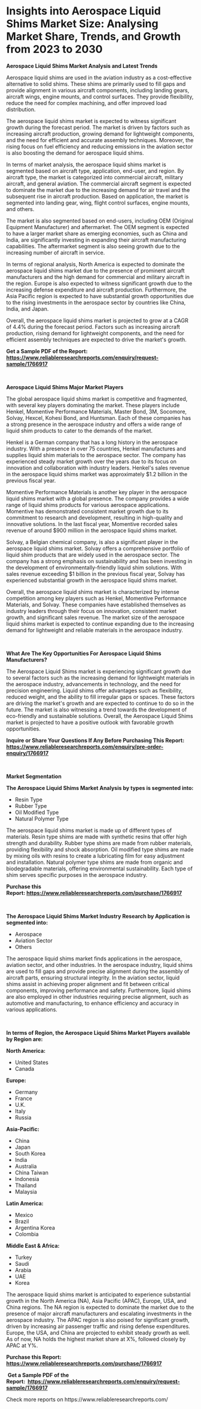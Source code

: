 <p><h1>Insights into Aerospace Liquid Shims Market Size: Analysing Market Share, Trends, and Growth from 2023 to 2030</h1></p><p><strong>Aerospace Liquid Shims Market Analysis and Latest Trends</strong></p>
<p><p>Aerospace liquid shims are used in the aviation industry as a cost-effective alternative to solid shims. These shims are primarily used to fill gaps and provide alignment in various aircraft components, including landing gears, aircraft wings, engine mounts, and control surfaces. They provide flexibility, reduce the need for complex machining, and offer improved load distribution.</p><p>The aerospace liquid shims market is expected to witness significant growth during the forecast period. The market is driven by factors such as increasing aircraft production, growing demand for lightweight components, and the need for efficient and accurate assembly techniques. Moreover, the rising focus on fuel efficiency and reducing emissions in the aviation sector is also boosting the demand for aerospace liquid shims.</p><p>In terms of market analysis, the aerospace liquid shims market is segmented based on aircraft type, application, end-user, and region. By aircraft type, the market is categorized into commercial aircraft, military aircraft, and general aviation. The commercial aircraft segment is expected to dominate the market due to the increasing demand for air travel and the subsequent rise in aircraft production. Based on application, the market is segmented into landing gear, wing, flight control surfaces, engine mounts, and others.</p><p>The market is also segmented based on end-users, including OEM (Original Equipment Manufacturer) and aftermarket. The OEM segment is expected to have a larger market share as emerging economies, such as China and India, are significantly investing in expanding their aircraft manufacturing capabilities. The aftermarket segment is also seeing growth due to the increasing number of aircraft in service.</p><p>In terms of regional analysis, North America is expected to dominate the aerospace liquid shims market due to the presence of prominent aircraft manufacturers and the high demand for commercial and military aircraft in the region. Europe is also expected to witness significant growth due to the increasing defense expenditure and aircraft production. Furthermore, the Asia Pacific region is expected to have substantial growth opportunities due to the rising investments in the aerospace sector by countries like China, India, and Japan.</p><p>Overall, the aerospace liquid shims market is projected to grow at a CAGR of 4.4% during the forecast period. Factors such as increasing aircraft production, rising demand for lightweight components, and the need for efficient assembly techniques are expected to drive the market's growth.</p></p>
<p><strong>Get a Sample PDF of the Report:&nbsp; <a href="https://www.reliableresearchreports.com/enquiry/request-sample/1766917">https://www.reliableresearchreports.com/enquiry/request-sample/1766917</a></strong></p>
<p>&nbsp;</p>
<p><strong>Aerospace Liquid Shims Major Market Players</strong></p>
<p><p>The global aerospace liquid shims market is competitive and fragmented, with several key players dominating the market. These players include Henkel, Momentive Performance Materials, Master Bond, 3M, Socomore, Solvay, Hexcel, Kohesi Bond, and Huntsman. Each of these companies has a strong presence in the aerospace industry and offers a wide range of liquid shim products to cater to the demands of the market.</p><p>Henkel is a German company that has a long history in the aerospace industry. With a presence in over 75 countries, Henkel manufactures and supplies liquid shim materials to the aerospace sector. The company has experienced steady market growth over the years due to its focus on innovation and collaboration with industry leaders. Henkel's sales revenue in the aerospace liquid shims market was approximately $1.2 billion in the previous fiscal year.</p><p>Momentive Performance Materials is another key player in the aerospace liquid shims market with a global presence. The company provides a wide range of liquid shims products for various aerospace applications. Momentive has demonstrated consistent market growth due to its commitment to research and development, resulting in high-quality and innovative solutions. In the last fiscal year, Momentive recorded sales revenue of around $900 million in the aerospace liquid shims market.</p><p>Solvay, a Belgian chemical company, is also a significant player in the aerospace liquid shims market. Solvay offers a comprehensive portfolio of liquid shim products that are widely used in the aerospace sector. The company has a strong emphasis on sustainability and has been investing in the development of environmentally-friendly liquid shim solutions. With sales revenue exceeding $1 billion in the previous fiscal year, Solvay has experienced substantial growth in the aerospace liquid shims market.</p><p>Overall, the aerospace liquid shims market is characterized by intense competition among key players such as Henkel, Momentive Performance Materials, and Solvay. These companies have established themselves as industry leaders through their focus on innovation, consistent market growth, and significant sales revenue. The market size of the aerospace liquid shims market is expected to continue expanding due to the increasing demand for lightweight and reliable materials in the aerospace industry.</p></p>
<p>&nbsp;</p>
<p><strong>What Are The Key Opportunities For Aerospace Liquid Shims Manufacturers?</strong></p>
<p><p>The Aerospace Liquid Shims market is experiencing significant growth due to several factors such as the increasing demand for lightweight materials in the aerospace industry, advancements in technology, and the need for precision engineering. Liquid shims offer advantages such as flexibility, reduced weight, and the ability to fill irregular gaps or spaces. These factors are driving the market's growth and are expected to continue to do so in the future. The market is also witnessing a trend towards the development of eco-friendly and sustainable solutions. Overall, the Aerospace Liquid Shims market is projected to have a positive outlook with favorable growth opportunities.</p></p>
<p><strong>Inquire or Share Your Questions If Any Before Purchasing This Report: <a href="https://www.reliableresearchreports.com/enquiry/pre-order-enquiry/1766917">https://www.reliableresearchreports.com/enquiry/pre-order-enquiry/1766917</a></strong></p>
<p>&nbsp;</p>
<p><strong>Market Segmentation</strong></p>
<p><strong>The Aerospace Liquid Shims Market Analysis by types is segmented into:</strong></p>
<p><ul><li>Resin Type</li><li>Rubber Type</li><li>Oil Modified Type</li><li>Natural Polymer Type</li></ul></p>
<p><p>The aerospace liquid shims market is made up of different types of materials. Resin type shims are made with synthetic resins that offer high strength and durability. Rubber type shims are made from rubber materials, providing flexibility and shock absorption. Oil modified type shims are made by mixing oils with resins to create a lubricating film for easy adjustment and installation. Natural polymer type shims are made from organic and biodegradable materials, offering environmental sustainability. Each type of shim serves specific purposes in the aerospace industry.</p></p>
<p><strong>Purchase this Report:&nbsp;<a href="https://www.reliableresearchreports.com/purchase/1766917">https://www.reliableresearchreports.com/purchase/1766917</a></strong></p>
<p>&nbsp;</p>
<p><strong>The Aerospace Liquid Shims Market Industry Research by Application is segmented into:</strong></p>
<p><ul><li>Aerospace</li><li>Aviation Sector</li><li>Others</li></ul></p>
<p><p>The aerospace liquid shims market finds applications in the aerospace, aviation sector, and other industries. In the aerospace industry, liquid shims are used to fill gaps and provide precise alignment during the assembly of aircraft parts, ensuring structural integrity. In the aviation sector, liquid shims assist in achieving proper alignment and fit between critical components, improving performance and safety. Furthermore, liquid shims are also employed in other industries requiring precise alignment, such as automotive and manufacturing, to enhance efficiency and accuracy in various applications.</p></p>
<p>&nbsp;</p>
<p><strong>In terms of Region, the Aerospace Liquid Shims Market Players available by Region are:</strong></p>
<p>
    <p> <strong> North America: </strong>
        <ul>
            <li>United States</li>
            <li>Canada</li>
        </ul>
        </p> 
    <p> <strong> Europe: </strong>
        <ul>
            <li>Germany</li>
            <li>France</li>
            <li>U.K.</li>
            <li>Italy</li>
            <li>Russia</li>
        </ul>
        </p> 
    <p> <strong> Asia-Pacific: </strong>
        <ul>
            <li>China</li>
            <li>Japan</li>
            <li>South Korea</li>
            <li>India</li>
            <li>Australia</li>
            <li>China Taiwan</li>
            <li>Indonesia</li>
            <li>Thailand</li>
            <li>Malaysia</li>
        </ul>
        </p> 
    <p> <strong> Latin America: </strong>
        <ul>
            <li>Mexico</li>
            <li>Brazil</li>
            <li>Argentina Korea</li>
            <li>Colombia</li>
        </ul>
        </p> 
    <p> <strong> Middle East & Africa: </strong>
        <ul>
            <li>Turkey</li>
            <li>Saudi</li>
            <li>Arabia</li>
            <li>UAE</li>
            <li>Korea</li>
        </ul>
    </p>
    </p>
<p><p>The aerospace liquid shims market is anticipated to experience substantial growth in the North America (NA), Asia Pacific (APAC), Europe, USA, and China regions. The NA region is expected to dominate the market due to the presence of major aircraft manufacturers and escalating investments in the aerospace industry. The APAC region is also poised for significant growth, driven by increasing air passenger traffic and rising defense expenditures. Europe, the USA, and China are projected to exhibit steady growth as well. As of now, NA holds the highest market share at X%, followed closely by APAC at Y%.</p></p>
<p><strong>Purchase this Report: <a href="https://www.reliableresearchreports.com/purchase/1766917">https://www.reliableresearchreports.com/purchase/1766917</a></strong></p>
<p>&nbsp;<strong>Get a Sample PDF of the Report:&nbsp;&nbsp;<a href="https://www.reliableresearchreports.com/enquiry/request-sample/1766917">https://www.reliableresearchreports.com/enquiry/request-sample/1766917</a></strong></p>
<p><strong></strong></p>
<p>Check more reports on https://www.reliableresearchreports.com/</p>
